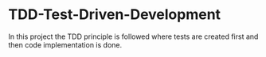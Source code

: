 # TDD-Test-Driven-Development
In this project the TDD principle is followed where tests are created first and then code implementation is done.
